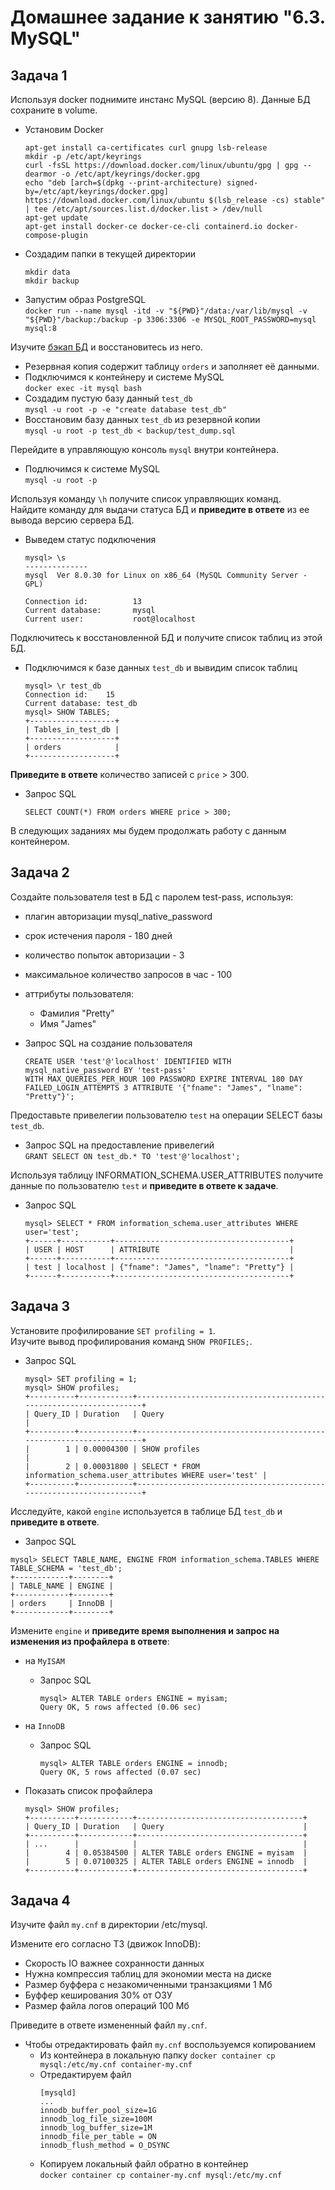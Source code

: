 # Домашнее задание к занятию "6.3. MySQL"


## Задача 1

Используя docker поднимите инстанс MySQL (версию 8). Данные БД сохраните в volume.  

- Установим Docker  
    ```
    apt-get install ca-certificates curl gnupg lsb-release
    mkdir -p /etc/apt/keyrings
    curl -fsSL https://download.docker.com/linux/ubuntu/gpg | gpg --dearmor -o /etc/apt/keyrings/docker.gpg
    echo "deb [arch=$(dpkg --print-architecture) signed-by=/etc/apt/keyrings/docker.gpg] https://download.docker.com/linux/ubuntu $(lsb_release -cs) stable" | tee /etc/apt/sources.list.d/docker.list > /dev/null
    apt-get update
    apt-get install docker-ce docker-ce-cli containerd.io docker-compose-plugin
    ```
- Создадим папки в текущей директории
    ```
    mkdir data
    mkdir backup
    ```
- Запустим образ PostgreSQL  
    `docker run --name mysql -itd -v "${PWD}"/data:/var/lib/mysql -v "${PWD}"/backup:/backup -p 3306:3306 -e MYSQL_ROOT_PASSWORD=mysql mysql:8`







Изучите [бэкап БД](https://github.com/netology-code/virt-homeworks/tree/master/06-db-03-mysql/test_data) и 
восстановитесь из него.  
- Резервная копия содержит таблицу `orders` и заполняет её данными.  
- Подключимся к контейнеру и системе MySQL  
    `docker exec -it mysql bash`
- Создадим пустую базу данный `test_db`  
    `mysql -u root -p -e "create database test_db"`
- Восстановим базу данных `test_db` из резервной копии  
    `mysql -u root -p test_db < backup/test_dump.sql`
    

Перейдите в управляющую консоль `mysql` внутри контейнера.  
- Подлючимся к системе MySQL  
    `mysql -u root -p`  

Используя команду `\h` получите список управляющих команд.  
Найдите команду для выдачи статуса БД и **приведите в ответе** из ее вывода версию сервера БД.  
- Выведем статус подключения  
    ```
    mysql> \s
    --------------
    mysql  Ver 8.0.30 for Linux on x86_64 (MySQL Community Server - GPL)

    Connection id:          13
    Current database:       mysql
    Current user:           root@localhost
    ```

Подключитесь к восстановленной БД и получите список таблиц из этой БД.  
- Подключимся к базе данных `test_db` и вывидим список таблиц  
    ```
    mysql> \r test_db
    Connection id:    15
    Current database: test_db
    mysql> SHOW TABLES;
    +-------------------+
    | Tables_in_test_db |
    +-------------------+
    | orders            |
    +-------------------+
    ```


**Приведите в ответе** количество записей с `price` > 300.  
- Запрос SQL  
    ```
    SELECT COUNT(*) FROM orders WHERE price > 300;
    ```

В следующих заданиях мы будем продолжать работу с данным контейнером.

  


## Задача 2

Создайте пользователя test в БД c паролем test-pass, используя:
- плагин авторизации mysql_native_password
- срок истечения пароля - 180 дней 
- количество попыток авторизации - 3 
- максимальное количество запросов в час - 100
- аттрибуты пользователя:
    - Фамилия "Pretty"
    - Имя "James"

- Запрос SQL на создание пользователя   
    ```
    CREATE USER 'test'@'localhost' IDENTIFIED WITH mysql_native_password BY 'test-pass' 
    WITH MAX_QUERIES_PER_HOUR 100 PASSWORD EXPIRE INTERVAL 180 DAY 
    FAILED_LOGIN_ATTEMPTS 3 ATTRIBUTE '{"fname": "James", "lname": "Pretty"}';
    ```

Предоставьте привелегии пользователю `test` на операции SELECT базы `test_db`.
- Запрос SQL на предоставление привелегий  
    `GRANT SELECT ON test_db.* TO 'test'@'localhost';`
    
Используя таблицу INFORMATION_SCHEMA.USER_ATTRIBUTES получите данные по пользователю `test` и  **приведите в ответе к задаче**.  
- Запрос SQL
    ```
    mysql> SELECT * FROM information_schema.user_attributes WHERE user='test';
    +------+-----------+---------------------------------------+
    | USER | HOST      | ATTRIBUTE                             |
    +------+-----------+---------------------------------------+
    | test | localhost | {"fname": "James", "lname": "Pretty"} |
    +------+-----------+---------------------------------------+
    ```


  

  



## Задача 3

Установите профилирование `SET profiling = 1`.  
Изучите вывод профилирования команд `SHOW PROFILES;`.  
- Запрос SQL  
    ```
    mysql> SET profiling = 1;
    mysql> SHOW profiles;
    +----------+------------+--------------------------------------------------------------------+
    | Query_ID | Duration   | Query                                                              |
    +----------+------------+--------------------------------------------------------------------+
    |        1 | 0.00004300 | SHOW profiles                                                      |
    |        2 | 0.00031800 | SELECT * FROM information_schema.user_attributes WHERE user='test' |
    +----------+------------+--------------------------------------------------------------------+
    ```

Исследуйте, какой `engine` используется в таблице БД `test_db` и **приведите в ответе**.  
- Запрос SQL  
```
mysql> SELECT TABLE_NAME, ENGINE FROM information_schema.TABLES WHERE TABLE_SCHEMA = 'test_db';
+------------+--------+
| TABLE_NAME | ENGINE |
+------------+--------+
| orders     | InnoDB |
+------------+--------+
```

Измените `engine` и **приведите время выполнения и запрос на изменения из профайлера в ответе**:  
- на `MyISAM`
    - Запрос SQL  
        ```
        mysql> ALTER TABLE orders ENGINE = myisam;
        Query OK, 5 rows affected (0.06 sec)
        ```
- на `InnoDB`
    - Запрос SQL  
        ```
        mysql> ALTER TABLE orders ENGINE = innodb;
        Query OK, 5 rows affected (0.07 sec)
        ```

- Показать список профайлера  
    ```
    mysql> SHOW profiles;
    +----------+------------+-------------------------------------+
    | Query_ID | Duration   | Query                               |
    +----------+------------+-------------------------------------+
    | ...      |            |                                     |
    |        4 | 0.05384500 | ALTER TABLE orders ENGINE = myisam  |
    |        5 | 0.07100325 | ALTER TABLE orders ENGINE = innodb  |
    +----------+------------+-------------------------------------+
    ```
  



## Задача 4 

Изучите файл `my.cnf` в директории /etc/mysql.

Измените его согласно ТЗ (движок InnoDB):
- Скорость IO важнее сохранности данных
- Нужна компрессия таблиц для экономии места на диске
- Размер буффера с незакомиченными транзакциями 1 Мб
- Буффер кеширования 30% от ОЗУ
- Размер файла логов операций 100 Мб

Приведите в ответе измененный файл `my.cnf`.

- Чтобы отредактировать файл `my.cnf` воспользуемся копированием  
    - Из контейнера в локальную папку
        `docker container cp mysql:/etc/my.cnf container-my.cnf`
    - Отредактируем файл  
        ```
        [mysqld]
        ...
        innodb_buffer_pool_size=1G
        innodb_log_file_size=100M
        innodb_log_buffer_size=1М
        innodb_file_per_table = ON
        innodb_flush_method = O_DSYNC
        ```
    - Копируем локальный файл обратно в контейнер  
        `docker container cp container-my.cnf mysql:/etc/my.cnf`


  




